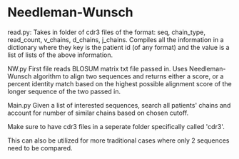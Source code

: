 # Needleman-Wunsch

read.py:
    Takes in folder of cdr3 files of the format: seq, chain_type, read_count, v_chains, d_chains, j_chains. 
    Compiles all the information in a dictionary where they key is the patient id (of any format) and the value
    is a list of lists of the above information. 

NW.py
    First file reads BLOSUM matrix txt file passed in. Uses Needleman-Wunsch algorithm to align two sequences and returns either a score, or a percent identity match based on the highest possible alignment score of the longer sequence of the two passed in. 

Main.py
    Given a list of interested sequences, search all patients' chains and account for number of similar chains based on chosen cutoff. 

Make sure to have cdr3 files in a seperate folder specifically called 'cdr3'. 

This can also be utilized for more traditional cases where only 2 sequences need to be compared. 